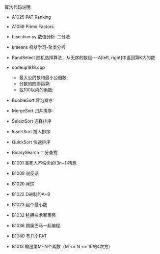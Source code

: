算法代码说明:

- A1025 PAT Ranking
- A1059 Prime Factors

- bisection.py 数值分析-二分法
- kmeans 机器学习-聚类分析
- RandSelect 随机选择算法，从无序的数组---A[left, right]中返回第K大的数

- codeup1818.cpp 
    - 最大公约数和最小公倍数; 
    - 分数的四则运算; 
    - 找100以内的素数;

- BubbleSort 冒泡排序
- MergeSort 归并排序-
- SelectSort 选择排序
- InsertSort 插入排序
- QuickSort 快速排序

- BinarySearch 二分查找

- B1001 害死人不偿命的(3n+1)猜想
- B1009 说反话
- B1020 月饼
- B1022 D进制的A+B
- B1023 组个最小数
- B1032 挖掘技术哪家强
- B1036 跟奥巴马一起编程
- B1040 有几个PAT
- B1013 输出第M~N个素数（M <= N <= 10的4次方）